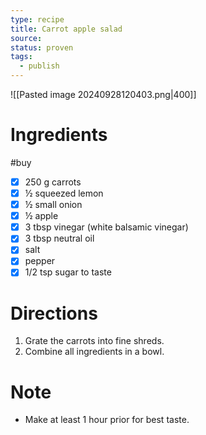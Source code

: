 ```yaml
---
type: recipe
title: Carrot apple salad
source: 
status: proven
tags:
  - publish
---
```

![[Pasted image 20240928120403.png|400]]
# Ingredients
#buy
- [x] 250 g carrots
- [x] ½ squeezed lemon
- [x] ½ small onion
- [x] ½ apple
- [x] 3 tbsp vinegar (white balsamic vinegar)
- [x] 3 tbsp neutral oil
- [x] salt
- [x] pepper
- [x] 1/2 tsp sugar to taste
# Directions
1. Grate the carrots into fine shreds.
2. Combine all ingredients in a bowl.
# Note
- Make at least 1 hour prior for best taste.